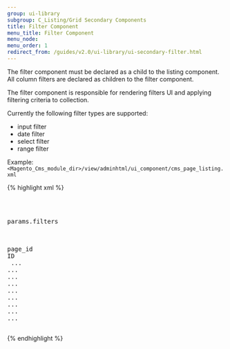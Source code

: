```yaml
---
group: ui-library
subgroup: C_Listing/Grid Secondary Components
title: Filter Component
menu_title: Filter Component
menu_node:
menu_order: 1
redirect_from: /guides/v2.0/ui-library/ui-secondary-filter.html
---
```


The filter component must be declared as a child to the listing component.
All column filters are declared as children to the filter component.

The filter component is responsible for rendering filters UI and applying filtering criteria to collection.

Currently the following filter types are supported:

* input filter
* date filter
* select filter
* range filter

Example:
`<Magento_Cms_module_dir>/view/adminhtml/ui_component/cms_page_listing.xml`

{% highlight xml %}
<listing xmlns:xsi="http://www.w3.org/2001/XMLSchema-instance" xsi:noNamespaceSchemaLocation="urn:magento:module:Magento_Ui:etc/ui_configuration.xsd">
    <container name="page_listing_top">
        <filters name="listing_filters">
            <argument name="data" xsi:type="array">
                <item name="config" xsi:type="array">
                    <item name="dataScope" xsi:type="string">params.filters</item>
                </item>
            </argument>
            <filterRange name="page_id">
                <argument name="data" xsi:type="array">
                    <item name="config" xsi:type="array">
                        <item name="dataScope" xsi:type="string">page_id</item>
                        <item name="label" xsi:type="string" translate="true">ID</item>
                    </item>
                </argument>
                <filterInput name="from">...</filterInput>
                <filterInput name="to">...</filterInput>
            </filterRange>
            <filterInput name="title">...</filterInput>
            <filterInput name="identifier">...</filterInput>
            <filterSelect name="page_layout">...</filterSelect>
            <filterSelect name="store_id">...</filterSelect>
            <filterSelect name="is_active">...</filterSelect>
            <filterRange name="creation_time" class="Magento\Ui\Component\Filters\Type\DateRange">...</filterRange>
            <filterRange name="update_time" class="Magento\Ui\Component\Filters\Type\DateRange">...</filterRange>
        </filters>
    </container>
</listing>
{% endhighlight %}
